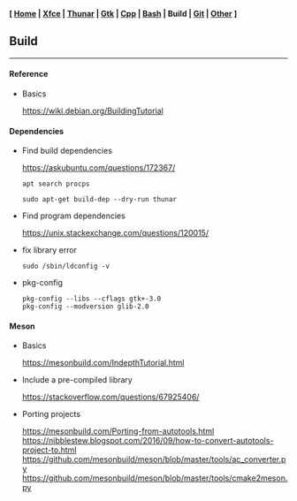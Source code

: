 **[ [Home](00-Home.html) | [Xfce](01-Xfce.html) | [Thunar](02-Thunar.html) | [Gtk](03-Gtk.html) | [Cpp](07-Cpp.html) | [Bash](06-Bash.html) | Build | [Git](05-Git.html) | [Other](99-Other.html) ]**

## Build

---

#### Reference

* Basics
    
    https://wiki.debian.org/BuildingTutorial  



#### Dependencies

* Find build dependencies

    https://askubuntu.com/questions/172367/  
    
    ```
    apt search procps
    ```
    
    ```
    sudo apt-get build-dep --dry-run thunar
    ```
    
* Find program dependencies
    
    https://unix.stackexchange.com/questions/120015/

* fix library error

    ```
    sudo /sbin/ldconfig -v
    ```

* pkg-config

    ```
    pkg-config --libs --cflags gtk+-3.0
    pkg-config --modversion glib-2.0
    ```


#### Meson

* Basics
    
    https://mesonbuild.com/IndepthTutorial.html  

* Include a pre-compiled library
    
    https://stackoverflow.com/questions/67925406/  

* Porting projects
    
    https://mesonbuild.com/Porting-from-autotools.html  
    https://nibblestew.blogspot.com/2016/09/how-to-convert-autotools-project-to.html  
    https://github.com/mesonbuild/meson/blob/master/tools/ac_converter.py  
    https://github.com/mesonbuild/meson/blob/master/tools/cmake2meson.py  


